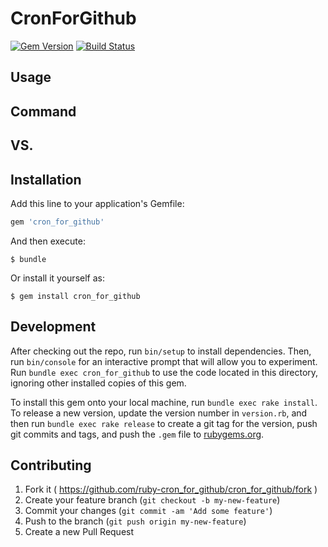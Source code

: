 # CronForGithub

[![Gem Version](http://img.shields.io/gem/v/cron_for_github.svg?style=flat)](http://badge.fury.io/rb/cron_for_github)
[![Build Status](http://img.shields.io/travis/packsaddle/ruby-cron_for_github/master.svg?style=flat)](https://travis-ci.org/packsaddle/ruby-cron_for_github)

## Usage

## Command

## VS.

## Installation

Add this line to your application's Gemfile:

```ruby
gem 'cron_for_github'
```

And then execute:

    $ bundle

Or install it yourself as:

    $ gem install cron_for_github

## Development

After checking out the repo, run `bin/setup` to install dependencies. Then, run `bin/console` for an interactive prompt that will allow you to experiment. Run `bundle exec cron_for_github` to use the code located in this directory, ignoring other installed copies of this gem.

To install this gem onto your local machine, run `bundle exec rake install`. To release a new version, update the version number in `version.rb`, and then run `bundle exec rake release` to create a git tag for the version, push git commits and tags, and push the `.gem` file to [rubygems.org](https://rubygems.org).

## Contributing

1. Fork it ( https://github.com/ruby-cron_for_github/cron_for_github/fork )
2. Create your feature branch (`git checkout -b my-new-feature`)
3. Commit your changes (`git commit -am 'Add some feature'`)
4. Push to the branch (`git push origin my-new-feature`)
5. Create a new Pull Request
